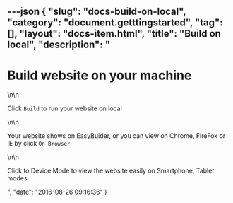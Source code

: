 ---json
{
    "slug": "docs-build-on-local",
    "category": "document.getttingstarted",
    "tag": [],
    "layout": "docs-item.html",
    "title": "Build on local",
    "description": "<h1>Build website on your machine</h1>\n\n<p>Click <code>Build</code> to run your website on local </p>\n\n<p>Your website shows on EasyBuider, or you can view on Chrome, FireFox or IE by click <code>On Browser</code> </p>\n\n<p>Click to Device Mode to view the website easily on Smartphone, Tablet modes</p>",
    "date": "2016-08-26 09:16:36"
}
---
